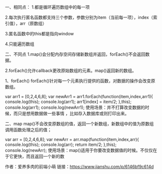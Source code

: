 一、相同点：
1.都是循环遍历数组中的每一项

2.每次执行匿名函数都支持三个参数，参数分别为item（当前每一项），index（索引值），arr（原数组）

3.匿名函数中的this都是指向window

4.只能遍历数组

二、不同点
1.map()会分配内存空间存储新数组并返回，forEach()不会返回数据。

2.forEach()允许callback更改原始数组的元素。map()返回新的数组。

1、forEach()
forEach()针对每一个元素执行提供的函数，对数据的操作会改变原数组。

var arr1 = [0,2,4,6,8];
var newArr1 = arr1.forEach(function(item,index,arr1){
  console.log(this);
  console.log(arr1);
   arr1[index] = item/2; 
},this);
console.log(arr1);
console.log(newArr1);
使用场景：并不打算改变数据的时候，而只是想用数据做一些事情 ，比如存入数据库或则打印出来。

二、map
map()不会改变原数组的值，返回一个新数组，新数组中的值为原数组调用函数处理之后的值；

var arr = [0,2,4,6,8];
 var newArr = arr.map(function(item,index,arr){
            console.log(this);
            console.log(arr);
            return item/2;
 },this);
 console.log(newArr);
使用场景：map()适用于你要改变数据值的时候。不仅仅在于它更快，而且返回一个新的数

作者：爱养多肉的前端小萌
链接：https://www.jianshu.com/p/6146bf9c614d